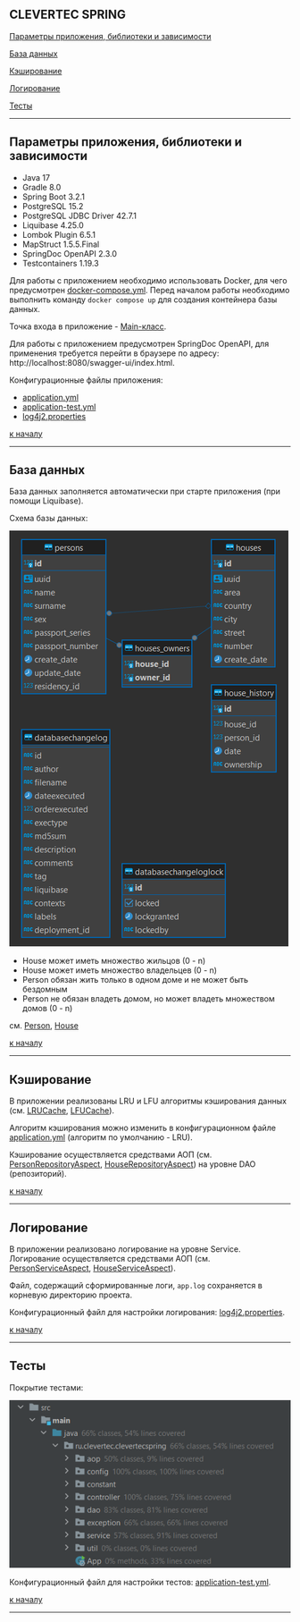 <a name="top-of-page"><h2>CLEVERTEC SPRING</h2></a>

[Параметры приложения, библиотеки и зависимости](#parameters-libraries)

[База данных](#database)

[Кэширование](#cache)

[Логирование](#logging)

[Тесты](#tests)

***

<a name="parameters-libraries"><h2>Параметры приложения, библиотеки и зависимости</h2></a>

- Java 17
- Gradle 8.0
- Spring Boot 3.2.1
- PostgreSQL 15.2
- PostgreSQL JDBC Driver 42.7.1
- Liquibase 4.25.0
- Lombok Plugin 6.5.1
- MapStruct 1.5.5.Final
- SpringDoc OpenAPI 2.3.0
- Testcontainers 1.19.3

Для работы с приложением необходимо использовать Docker, для чего предусмотрен
[docker-compose.yml](docker-compose.yml "docker-compose.yml").
Перед началом работы необходимо выполнить команду `docker compose up`
для создания контейнера базы данных.

Точка входа в приложение - [Main-класс](src/main/java/ru/clevertec/clevertecspring/App.java "App.java").

Для работы с приложением предусмотрен SpringDoc OpenAPI,
для применения требуется перейти в браузере по адресу: http://localhost:8080/swagger-ui/index.html.

Конфигурационные файлы приложения:
- [application.yml](src/main/resources/application.yml "application.yml")
- [application-test.yml](src/test/resources/application-test.yml "application-test.yml")
- [log4j2.properties](src/main/resources/log4j2.properties "log4j2.properties")

[к началу](#top-of-page)

***

<a name="database"><h2>База данных</h2></a>

База данных заполняется автоматически при старте приложения (при помощи Liquibase).

Схема базы данных:

![database-schema](images/database-schema.png "database-schema.png")

- House может иметь множество жильцов (0 - n)
- House может иметь множество владельцев (0 - n)
- Person обязан жить только в одном доме и не может быть бездомным
- Person не обязан владеть домом, но может владеть множеством домов (0 - n)

см. [Person](src/main/java/ru/clevertec/clevertecspring/dao/entity/Person.java "Person.java"),
[House](src/main/java/ru/clevertec/clevertecspring/dao/entity/House.java "House.java")

[к началу](#top-of-page)

***

<a name="cache"><h2>Кэширование</h2></a>

В приложении реализованы LRU и LFU алгоритмы кэширования данных
(см. [LRUCache](src/main/java/ru/clevertec/clevertecspring/dao/cache/impl/LRUCache.java "LRUCache.java"),
[LFUCache](src/main/java/ru/clevertec/clevertecspring/dao/cache/impl/LFUCache.java "LFUCache.java")).

Алгоритм кэширования можно изменить в конфигурационном файле
[application.yml](src/main/resources/application.yml "application.yml")
(алгоритм по умолчанию - LRU).

Кэширование осуществляется средствами АОП
(см. [PersonRepositoryAspect](src/main/java/ru/clevertec/clevertecspring/aop/PersonRepositoryAspect.java "PersonRepositoryAspect.java"),
[HouseRepositoryAspect](src/main/java/ru/clevertec/clevertecspring/aop/HouseRepositoryAspect.java "HouseRepositoryAspect.java"))
на уровне DAO (репозиторий).

[к началу](#top-of-page)

***

<a name="logging"><h2>Логирование</h2></a>

В приложении реализовано логирование на уровне Service.
Логирование осуществляется средствами АОП
(см. [PersonServiceAspect](src/main/java/ru/clevertec/clevertecspring/aop/PersonServiceAspect.java "PersonServiceAspect.java"),
[HouseServiceAspect](src/main/java/ru/clevertec/clevertecspring/aop/HouseServiceAspect.java "HouseServiceAspect.java")).

Файл, содержащий сформированные логи, `app.log` сохраняется в корневую директорию проекта.

Конфигурационный файл для настройки логирования:
[log4j2.properties](src/main/resources/log4j2.properties "log4j2.properties").

[к началу](#top-of-page)

***

<a name="tests"><h2>Тесты</h2></a>

Покрытие тестами:

![test-coverage](images/test-coverage.png "test-coverage.png")

Конфигурационный файл для настройки тестов:
[application-test.yml](src/test/resources/application-test.yml "application-test.yml").

[к началу](#top-of-page)

***